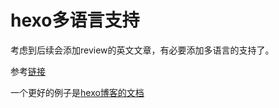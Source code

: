 # hexo多语言支持

考虑到后续会添加review的英文文章，有必要添加多语言的支持了。

参考[链接](https://tstrs.me/en/)

一个更好的例子是[hexo博客的文档](https://github.com/hexojs/site/tree/master/source)

